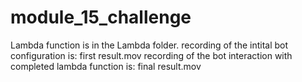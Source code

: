 # module_15_challenge

Lambda function is in the Lambda folder.
recording of the intital bot configuration is: first result.mov
recording of the bot interaction with completed lambda function is: final result.mov
